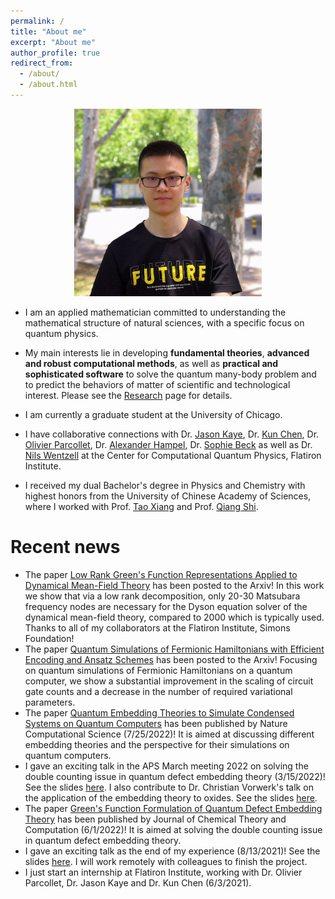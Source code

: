 ```yaml
---
permalink: /
title: "About me"
excerpt: "About me"
author_profile: true
redirect_from: 
  - /about/
  - /about.html
---
```


<p align='center'> 
<img src="/images/nsheng.jpeg" alt="photo" style='width: 300px;'>
</p>

<!-- - I am currently a Ph.D. student in [Computer Science Department](http://www.cs.sjtu.edu.cn/en/) of [Shanghai Jiao Tong University](http://en.sjtu.edu.cn), advised by Prof. [Weinan Zhang](http://www.wnzhang.net) and Prof. [Yong Yu](http://apex.sjtu.edu.cn/members/yyu). [\[Curriculum Vitae\]](/files/CV.pdf). [\[Google Scholar\]](https://scholar.google.com/citations?user=JPBGjOYAAAAJ&hl=zh-CN).

- My research interests lie in general area of machine learning and deep learning, especially their applications in networks, recommender systems and computational advertising.

- I received my Bachelor’s Degree of Software Engineering in Shanghai Jiao Tong University. My undergraduate research advisors are Prof. [Weinan Zhang](http://www.wnzhang.net) and Prof. [Yong Yu](http://apex.sjtu.edu.cn/members/yyu). -->

<!-- ## Nobody really understands quantum mechanics - Richard Feynman -->
- I am an applied mathematician committed to understanding the mathematical structure of natural sciences, with a specific focus on quantum physics. 

<!-- I can also be a physicist or a chemist if necessary.  -->

- My main interests lie in developing **fundamental theories**, **advanced and robust computational methods**, as well as **practical and sophisticated software** to solve the quantum many-body problem and to predict the behaviors of matter of scientific and technological interest. Please see the [Research](/research) page for details.

- I am currently a graduate student at the University of Chicago. 

<!-- - I have collaborative connections with Prof. [Yuehaw Khoo](https://www.stat.uchicago.edu/~ykhoo) at the University of Chicago, Prof. [Joonho Lee](https://chemistry.harvard.edu/people/joonho-lee) at Harvard University, and  -->

- I have collaborative connections with Dr. [Jason Kaye](https://www.simonsfoundation.org/people/jason-kaye), Dr. [Kun Chen](https://www.simonsfoundation.org/people/kun-chen-2), Dr. [Olivier Parcollet](https://www.simonsfoundation.org/people/olivier-parcollet), Dr. [Alexander Hampel](https://www.simonsfoundation.org/people/alexander-hampel), Dr. [Sophie Beck](https://www.simonsfoundation.org/people/sophie-beck) as well as Dr. [Nils Wentzell](https://www.simonsfoundation.org/people/nils-wentzell) at the Center for Computational Quantum Physics, Flatiron Institute.

<!-- - I am currently a graduate student at the University of Chicago, working with Prof. [Giulia Galli](https://chemistry.uchicago.edu/faculty/giulia-galli). 

- I have collaborative connections with Prof. [Yuehaw Khoo](https://www.stat.uchicago.edu/~ykhoo) and Prof. [Aaron Dinner](https://chemistry.uchicago.edu/faculty/aaron-dinner) at the University of Chicago, Prof. [Joonho Lee](https://chemistry.harvard.edu/people/joonho-lee) at Harvard University, and Dr. [Jason Kaye](https://www.simonsfoundation.org/people/jason-kaye), Dr. [Kun Chen](https://www.simonsfoundation.org/people/kun-chen-2), Dr. [Olivier Parcollet](https://www.simonsfoundation.org/people/olivier-parcollet), Dr. [Alexander Hampel](https://www.simonsfoundation.org/people/alexander-hampel), Dr. [Sophie Beck](https://www.simonsfoundation.org/people/sophie-beck) as well as Dr. [Nils Wentzell](https://www.simonsfoundation.org/people/nils-wentzell) at the Center for Computational Quantum Physics, Flatiron Institute. -->

- I received my dual Bachelor's degree in Physics and Chemistry with highest honors from the University of Chinese Academy of Sciences, where I worked with Prof. [Tao Xiang](http://txiang-iphy.cn) and Prof. [Qiang Shi](http://159.226.64.165/web/qshi/prof.).

<!-- - My main interests lie in investigating inner mathematical structure of quantum physics, developing advanced and robust computational methods for quantum physics problems, and applying these developed methods to the problems. Additionally, I'm in general interested in developing scienfic computing tools for scientific computing. Please see the [Research](/research) page for details. -->

<!-- hybrid quantum-classical theories and methods, including quantum many-body physics, quantum computation and simulation, and scientific computing. Please see the [Research](/research) page for details. -->

# Recent news
- The paper [Low Rank Green's Function Representations Applied to Dynamical Mean-Field Theory](https://arxiv.org/abs/2301.07764) has been posted to the Arxiv! In this work we show that via a low rank decomposition, only 20-30 Matsubara frequency nodes are necessary for the Dyson equation solver of the dynamical mean-field theory, compared to 2000 which is typically used. Thanks to all of my collaborators at the Flatiron Institute, Simons Foundation!
- The paper [Quantum Simulations of Fermionic Hamiltonians with Efficient Encoding and Ansatz Schemes](https://arxiv.org/abs/2212.01912) has been posted to the Arxiv! Focusing on quantum simulations of Fermionic Hamiltonians on a quantum computer, we show a substantial improvement in the scaling of circuit gate counts and a decrease in the number of required variational parameters.
- The paper [Quantum Embedding Theories to Simulate Condensed Systems on Quantum Computers](https://www.nature.com/articles/s43588-022-00279-0) has been published by Nature Computational Science (7/25/2022)! It is aimed at discussing different embedding theories and the perspective for their simulations on quantum computers.
- I gave an exciting talk in the APS March meeting 2022 on solving the double counting issue in quantum defect embedding theory (3/15/2022)! See the slides [here](/files/talks/Nan_Sheng_2022.pdf). I also contribute to Dr. Christian Vorwerk's talk on the application of the embedding theory to oxides. See the slides [here](/files/talks/Christian_Vorwerk_2022.pdf).
- The paper [Green's Function Formulation of Quantum Defect Embedding Theory](https://pubs.acs.org/doi/10.1021/acs.jctc.2c00240) has been published by Journal of Chemical Theory and Computation (6/1/2022)! It is aimed at solving the double counting issue in quantum defect embedding theory.
- I gave an exciting talk as the end of my experience (8/13/2021)! See the slides [here](/files/talks/DLR%40CCQ.pdf). I will work remotely with colleagues to finish the project.
- I just start an internship at Flatiron Institute, working with Dr. Olivier Parcollet, Dr. Jason Kaye and Dr. Kun Chen (6/3/2021). 


<!-- <script type='text/javascript' id='clustrmaps' src='//cdn.clustrmaps.com/map_v2.js?cl=080808&w=400&t=tt&d=9X1Xbrcys07GUNz45Vpjgqiu2YILGSbcTQHy4gGi42w&co=ffffff&cmo=3acc3a&cmn=ff5353&ct=808080'></script> -->

<script type="text/javascript" id="clustrmaps" src="//cdn.clustrmaps.com/map_v2.js?cl=080808&w=400&t=tt&d=0TGCdVjkZVv0DzLDeqRWeB3F25qr5akHZdTvp-bVWyE&co=ffffff&cmo=3acc3a&cmn=ff5353&ct=808080"></script>